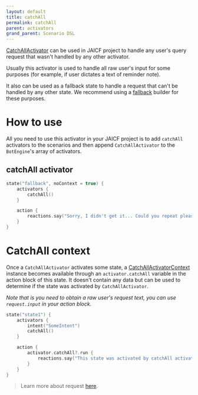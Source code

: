 ```yaml
---
layout: default
title: catchAll
permalink: catchAll
parent: activators
grand_parent: Scenario DSL
---
```


[CatchAllActivator](https://github.com/just-ai/jaicf-kotlin/blob/master/core/src/main/kotlin/com/justai/jaicf/activator/catchall/CatchAllActivator.kt) can be used in JAICF project to handle any user's query request that wasn't handled by any other activator.

Usually this activator is used to handle all raw user's input for some purposes (for example, if user dictates a text of reminder note).

It also can be used as a fallback state to handle a request that can't be handled by any other state.
We recommend using a [fallback](fallback) builder for these purposes.

# How to use

All you need to use this activator in your JAICF project is to add `catchAll` activators to the scenarios and then append `CatchAllActivator` to the `BotEngine`'s array of activators.

## catchAll activator

```kotlin
state("fallback", noContext = true) {
    activators {
        catchAll()
    }

    action {
        reactions.say("Sorry, I didn't get it... Could you repeat please?")
    }
}
```

# CatchAll context

Once a `CatchAllActivator` activates some state, a [CatchAllActivatorContext](https://github.com/just-ai/jaicf-kotlin/blob/master/core/src/main/kotlin/com/justai/jaicf/activator/catchall/CatchAllActivatorContext.kt) instance becomes available through an `activator.catchAll` variable in the action block of this state.
It doesn't contain any data but can be used to determine if the state was activated by `CatchAllActivator`.

_Note that is you need to obtain a raw user's request text, you can use `request.input` in your action block._

```kotlin
state("state1") {
    activators {
        intent("SomeIntent")
        catchAll()
    }

    action {
        activator.catchAll?.run {
            reactions.say("This state was activated by catchAll activator because you've said ${request.input}.")
        }
    }
}
```

> Learn more about request [here](request).